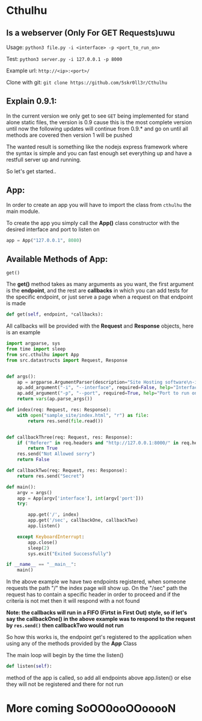 # Cthulhu
## Is a webserver (Only For GET Requests)uwu

Usage: `python3 file.py -i <interface> -p <port_to_run_on> `

Test: `python3 server.py -i 127.0.0.1 -p 8000`

Example url: `http://<ip>:<port>/`

Clone with git: `git clone https://github.com/5skr0ll3r/Cthulhu`


## Explain 0.9.1:
In the current version we only get to see
`GET` being implemented for stand alone static
files, the version is 0.9 cause this is the 
most complete version until now the following 
updates will continue from 0.9.* and go on
until all methods are covered then version 1 will
be pushed 

The wanted result is something like the nodejs express framework
where the syntax is simple and you can fast enough set everything up
and have a restfull server up and running.

So let's get started..

## App:

In order to create an app you will have to import the class
from `cthulhu` the main module.

To create the app you simply call the __App()__ class constructor
with the desired interface and port to listen on 

```python
app = App("127.0.0.1", 8080)
```

## Available Methods of App:

`get()`

The __get()__ method takes as many arguments as you want, the first argument is the __endpoint__, and the rest are __callbacks__ 
in which you can add tests for the specific endpoint, or just serve a page when a request on that endpoint is made
```python
def get(self, endpoint, *callbacks):
```

All callbacks will be provided with the __Request__ and __Response__  objects, here is an example
```python
import argparse, sys
from time import sleep
from src.cthulhu import App
from src.datastructs import Request, Response


def args():
	ap = argparse.ArgumentParser(description="Site Hosting software\n-i interface to listen on\n-p port to listen on\n")
	ap.add_argument("-i", "--interface", required=False, help="Interface to run on")
	ap.add_argument("-p", "--port", required=True, help="Port to run on")
	return vars(ap.parse_args())

def index(req: Request, res: Response):
	with open("sample_site/index.html", "r") as file:
		return res.send(file.read())


def callbackThree(req: Request, res: Response):
	if ("Referer" in req.headers and "http://127.0.0.1:8000/" in req.headers["Referer"]):
		return True
	res.send("Not Allowed sorry")
	return False

def callbackTwo(req: Request, res: Response):
	return res.send("Secret")

def main():
	argv = args()
	app = App(argv['interface'], int(argv['port']))
	try:

		app.get('/', index)
		app.get('/sec', callbackOne, callbackTwo)
		app.listen()

	except KeyboardInterrupt:
		app.close()
		sleep(2)
		sys.exit("Exited Successfully")

if __name__ == "__main__":
	main()
```

In the above example we have two endpoints registered, when someone requests the path "/"
the index page will show up. On the "/sec" path the request has to contain a specific header
in order to proceed and if the criteria is not met then it will respond with a not found

__Note: the callbacks will run in a FIFO (Firtst in First Out) style, so if let's say the callbackOne() in the above example 
was to respond to the request by `res.send()` then callbackTwo would not run__

So how this works is, the endpoint get's registered to the application
when using any of the methods provided by the __App__ Class

The main loop will begin by the time the listen()
```python
def listen(self):
```
 method of the app 
is called, so add all endpoints above app.listen() or else they 
will not be registered and there for not run


# More coming SoOO0ooOOooooN



